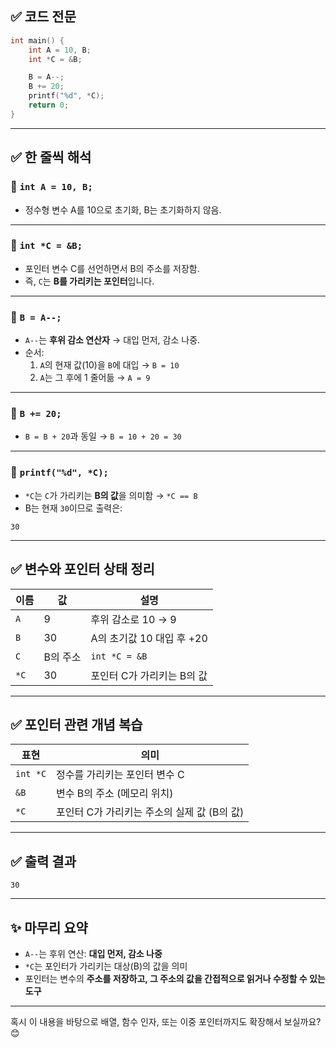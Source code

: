 ## ✅ 코드 전문

```c
int main() {
    int A = 10, B;
    int *C = &B;

    B = A--;
    B += 20;
    printf("%d", *C);
    return 0;
}
```

---
## ✅ 한 줄씩 해석

### 🔹 `int A = 10, B;`
- 정수형 변수 A를 10으로 초기화, B는 초기화하지 않음.

---

### 🔹 `int *C = &B;`
- 포인터 변수 C를 선언하면서 B의 주소를 저장함.
- 즉, `C`는 **B를 가리키는 포인터**입니다.

---

### 🔹 `B = A--;`
- `A--`는 **후위 감소 연산자** → 대입 먼저, 감소 나중.
- 순서:
  1. `A`의 현재 값(10)을 `B`에 대입 → `B = 10`
  2. `A`는 그 후에 1 줄어듦 → `A = 9`

---

### 🔹 `B += 20;`
- `B = B + 20`과 동일 → `B = 10 + 20 = 30`

---

### 🔹 `printf("%d", *C);`
- `*C`는 `C`가 가리키는 **B의 값**을 의미함 → `*C == B`
- B는 현재 `30`이므로 출력은:

```
30
```

---

## ✅ 변수와 포인터 상태 정리

| 이름 | 값 | 설명 |
|------|----|------|
| `A` | 9  | 후위 감소로 10 → 9 |
| `B` | 30 | A의 초기값 10 대입 후 +20 |
| `C` | B의 주소 | `int *C = &B` |
| `*C` | 30 | 포인터 C가 가리키는 B의 값 |

---

## ✅ 포인터 관련 개념 복습

| 표현 | 의미 |
|------|------|
| `int *C` | 정수를 가리키는 포인터 변수 C |
| `&B` | 변수 B의 주소 (메모리 위치) |
| `*C` | 포인터 C가 가리키는 주소의 실제 값 (B의 값) |

---

## ✅ 출력 결과

```
30
```

---

## ✨ 마무리 요약

- `A--`는 후위 연산: **대입 먼저, 감소 나중**
- `*C`는 포인터가 가리키는 대상(B)의 값을 의미
- 포인터는 변수의 **주소를 저장하고, 그 주소의 값을 간접적으로 읽거나 수정할 수 있는 도구**

---

혹시 이 내용을 바탕으로 배열, 함수 인자, 또는 이중 포인터까지도 확장해서 보실까요? 😊